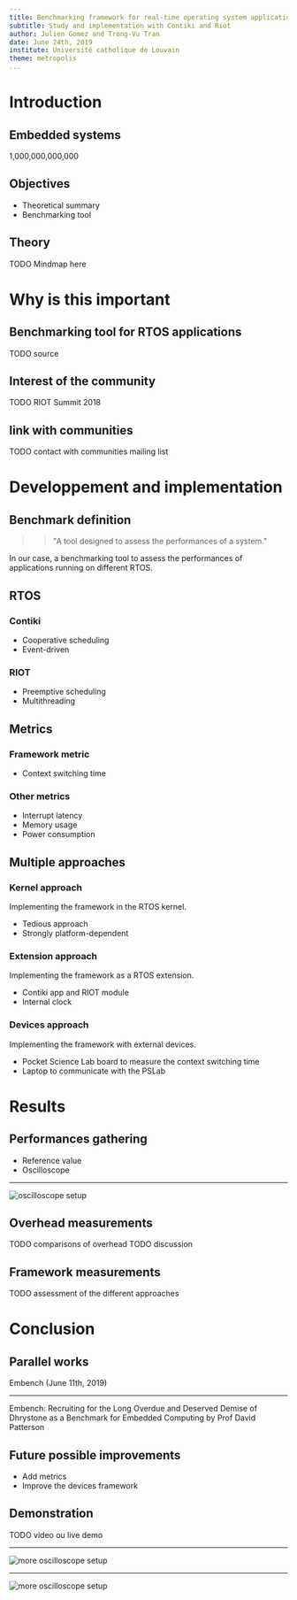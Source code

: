 ```yaml
---
title: Benchmarking framework for real-time operating system applications
subtitle: Study and implementation with Contiki and Riot
author: Julien Gomez and Trong-Vu Tran
date: June 24th, 2019
institute: Université catholique de Louvain
theme: metropolis
...
```


# Introduction

## Embedded systems

1,000,000,000,000

## Objectives

- Theoretical summary
- Benchmarking tool

## Theory

TODO Mindmap here

# Why is this important

## Benchmarking tool for RTOS applications

TODO source

## Interest of the community

TODO RIOT Summit 2018

## link with communities

TODO contact with communities mailing list

# Developpement and implementation

## Benchmark definition

> > "A tool designed to assess the performances of a system."

In our case, a benchmarking tool to assess the performances of applications running on different RTOS.

## RTOS

### Contiki
- Cooperative scheduling
- Event-driven

### RIOT
- Preemptive scheduling
- Multithreading

## Metrics

### Framework metric
- Context switching time

### Other metrics
- Interrupt latency
- Memory usage
- Power consumption

## Multiple approaches

### Kernel approach
Implementing the framework in the RTOS kernel.

- Tedious approach
- Strongly platform-dependent

### Extension approach
Implementing the framework as a RTOS extension.

- Contiki app and RIOT module
- Internal clock

### Devices approach
Implementing the framework with external devices.

- Pocket Science Lab board to measure the context switching time
- Laptop to communicate with the PSLab

# Results

## Performances gathering

- Reference value
- Oscilloscope

---

![oscilloscope setup](assets/1.jpg)

## Overhead measurements

TODO comparisons of overhead
TODO discussion

## Framework measurements

TODO assessment of the different approaches

# Conclusion

## Parallel works

Embench (June 11th, 2019)

---

Embench: Recruiting for the Long Overdue and Deserved Demise of Dhrystone as a Benchmark for Embedded Computing by Prof David Patterson

## Future possible improvements

- Add metrics
- Improve the devices framework

## Demonstration

TODO video ou live demo

---

![more oscilloscope setup](assets/2.jpg)

---

![more oscilloscope setup](assets/3.jpg)
